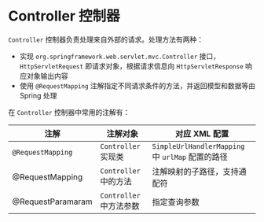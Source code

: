 # Controller 控制器

`Controller` 控制器负责处理来自外部的请求。处理方法有两种：

* 实现 `org.springframework.web.servlet.mvc.Controller` 接口，`HttpServletRequest` 即请求对象，根据请求信息向 `HttpServletResponse` 响应对象输出内容
* 使用 `@RequestMapping` 注解指定不同请求条件的方法，并返回模型和数据等由 Spring 处理

在 `Controller` 控制器中常用的注解有：

|注解|注解对象|对应 XML 配置|
| -----------------------| -----------------| ------------------------------|
|`@RequestMapping`|`Controller` 实现类|`SimpleUrlHandlerMapping` 中 `urlMap` 配置的路径|
|@RequestMapping|`Controller` 中的方法|注解映射的子路径，支持通配符|
|@RequestParamaram|`Controller` 中方法参数|指定查询参数|

‍
